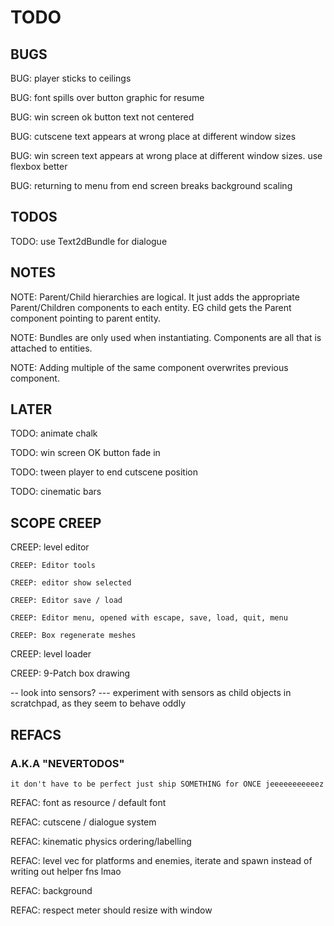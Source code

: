 # TODO

## BUGS

BUG: player sticks to ceilings

BUG: font spills over button graphic for resume

BUG: win screen ok button text not centered

BUG: cutscene text appears at wrong place at different window sizes

BUG: win screen text appears at wrong place at different window sizes. use flexbox better

BUG: returning to menu from end screen breaks background scaling

## TODOS

TODO: use Text2dBundle for dialogue

## NOTES

NOTE: Parent/Child hierarchies are logical. It just adds the appropriate Parent/Children components to each entity. 
    EG child gets the Parent component pointing to parent entity.

NOTE: Bundles are only used when instantiating. Components are all that is attached to entities.

NOTE: Adding multiple of the same component overwrites previous component.

## LATER

TODO: animate chalk

TODO: win screen OK button fade in

TODO: tween player to end cutscene position

TODO: cinematic bars

## SCOPE CREEP

CREEP: level editor

    CREEP: Editor tools

    CREEP: editor show selected

    CREEP: Editor save / load

    CREEP: Editor menu, opened with escape, save, load, quit, menu

    CREEP: Box regenerate meshes

CREEP: level loader

CREEP: 9-Patch box drawing

-- look into sensors?
--- experiment with sensors as child objects in scratchpad, as they seem to behave oddly

## REFACS

### A.K.A "NEVERTODOS"

`it don't have to be perfect just ship SOMETHING for ONCE jeeeeeeeeeeez`

REFAC: font as resource / default font

REFAC: cutscene / dialogue system

REFAC: kinematic physics ordering/labelling

REFAC: level vec for platforms and enemies, iterate and spawn instead of writing out helper fns lmao

REFAC: background

REFAC: respect meter should resize with window